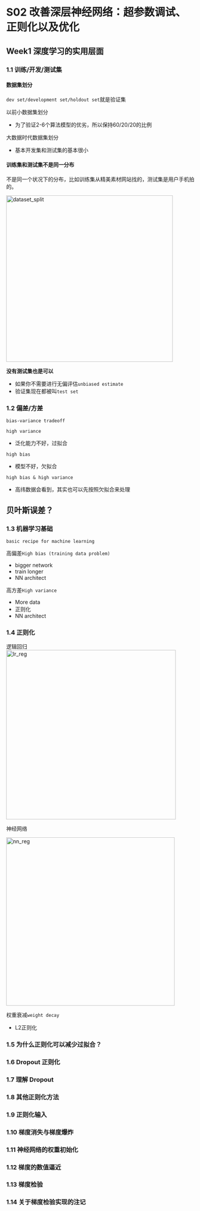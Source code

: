 # S02 改善深层神经网络：超参数调试、正则化以及优化



## Week1 深度学习的实用层面



### 1.1  训练/开发/测试集

#### 数据集划分
`dev set/development set/holdout set`就是验证集

以前小数据集划分
- 为了验证2-6个算法模型的优劣，所以保持60/20/20的比例


大数据时代数据集划分
- 基本开发集和测试集的基本很小

#### 训练集和测试集不是同一分布

不是同一个状况下的分布，比如训练集从精美素材网站找的，测试集是用户手机拍的。

<img width="446" alt="dataset_split" src="https://user-images.githubusercontent.com/41643043/58600276-89dafe00-82b6-11e9-8b08-ad69b09b5d20.png">

**没有测试集也是可以**
- 如果你不需要进行无偏评估`unbiased estimate`
- 验证集现在都被叫`test set`



### 1.2  偏差/方差

`bias-variance tradeoff`

`high variance`
- 泛化能力不好，过拟合

`high bias`
- 模型不好，欠拟合


`high bias & high variance`
- 高纬数据会看到，其实也可以先按照欠拟合来处理


贝叶斯误差？
- 





### 1.3  机器学习基础


`basic recipe for machine learning`


 高偏差`High bias (training data problem)`
- bigger network
- train longer
- NN architect

高方差`High variance`
- More data
- 正则化
- NN architect 

### 1.4  正则化

逻辑回归
<img width="454" alt="lr_reg" src="https://user-images.githubusercontent.com/41643043/58601346-f22bde80-82ba-11e9-88f6-a599f1eec720.png">

神经网络

<img width="451" alt="nn_reg" src="https://user-images.githubusercontent.com/41643043/58601348-f35d0b80-82ba-11e9-94f2-2894f90d5de8.png">

权重衰减`weight decay`
- L2正则化



### 1.5  为什么正则化可以减少过拟合？









### 1.6  Dropout 正则化

### 1.7  理解 Dropout

### 1.8  其他正则化方法

### 1.9  正则化输入

### 1.10  梯度消失与梯度爆炸

### 1.11  神经网络的权重初始化

### 1.12  梯度的数值逼近

### 1.13  梯度检验

### 1.14  关于梯度检验实现的注记







